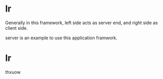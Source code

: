 # lr


Generally in this framework, left side acts as server end, and right side as client side.


server is an example to use this application framwork.


# lr
thxuow
